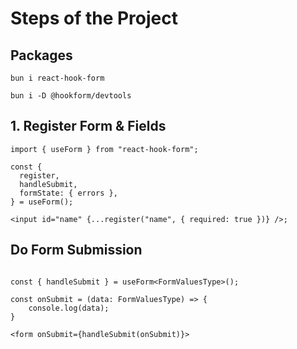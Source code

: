 # **Steps of the Project**

## **Packages**

```
bun i react-hook-form

bun i -D @hookform/devtools
```

## **1. Register Form & Fields**

```tsx
import { useForm } from "react-hook-form";

const {
  register,
  handleSubmit,
  formState: { errors },
} = useForm();

<input id="name" {...register("name", { required: true })} />;
```

## **Do Form Submission**

```tsx

const { handleSubmit } = useForm<FormValuesType>();

const onSubmit = (data: FormValuesType) => {
    console.log(data);
}

<form onSubmit={handleSubmit(onSubmit)}>


```
